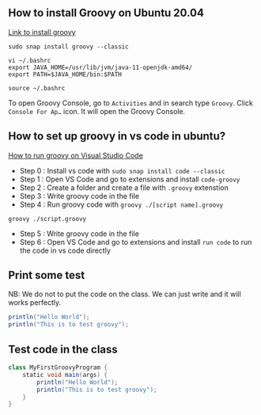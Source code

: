 ## How to install Groovy on Ubuntu 20.04
[Link to install groovy](https://sharadchhetri.com/how-to-install-groovy-on-ubuntu-20-04-lts/)
```
sudo snap install groovy --classic
```
```
vi ~/.bashrc
export JAVA_HOME=/usr/lib/jvm/java-11-openjdk-amd64/
export PATH=$JAVA_HOME/bin:$PATH
```
```
source ~/.bashrc
```

To open Groovy Console, go to `Activities` and in search type `Groovy`. Click `Console For Ap…` icon. It will open the Groovy Console.

## How to set up groovy in vs code in ubuntu?
[How to run groovy on Visual Studio Code](https://www.youtube.com/watch?v=bh2zQkJFPmE&t=365s)
- Step 0 : Install vs code with `sudo snap install code --classic`
- Step 1 : Open VS Code and go to extensions and install `code-groovy`
- Step 2 : Create a folder and create a file with `.groovy` extenstion
- Step 3 : Write groovy code in the file
- Step 4 : Run groovy code with `groovy ./[script name].groovy`
```
groovy ./script.groovy
```
- Step 5 : Write groovy code in the file
- Step 6 : Open VS Code and go to extensions and install `run code` to run the code in vs code directly

## Print some test
NB: We do not to put the code on the class. We can just write and it will works perfectly.
```groovy
println("Hello World");
println("This is to test groovy");
```

## Test code in the class
```groovy
class MyFirstGroovyProgram {
    static void main(args) {
        println("Hello World");
        println("This is to test groovy");
    }
}
```











